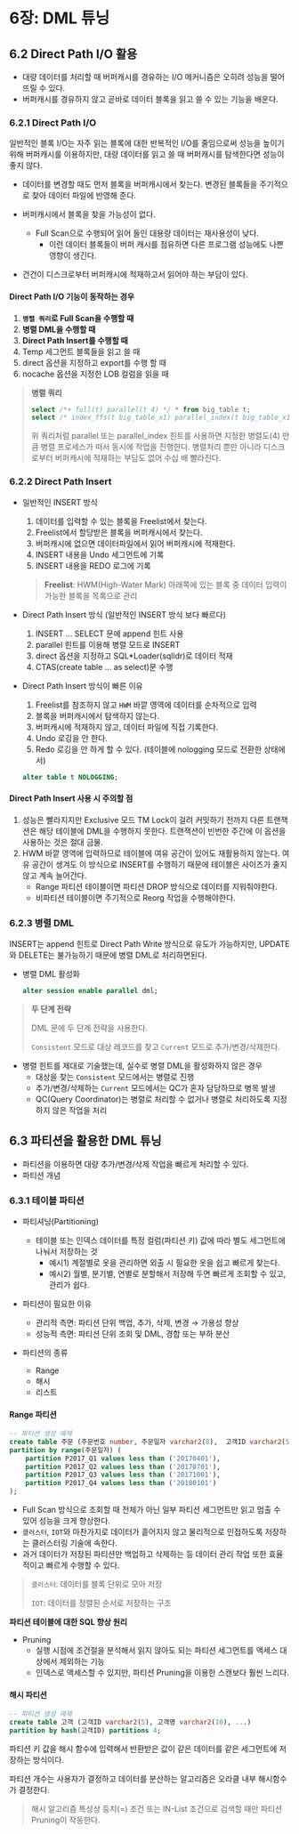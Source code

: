 # 6장: DML 튜닝

## 6.2 Direct Path I/O 활용
- 대량 데이터를 처리할 때 버퍼캐시를 경유하는 I/O 메커니즘은 오히려 성능을 떨어뜨릴 수 있다.
- 버퍼캐시를 경유하지 않고 곧바로 데이터 블록을 읽고 쓸 수 있는 기능을 배운다.

### 6.2.1 Direct Path I/O
일반적인 블록 I/O는 자주 읽는 블록에 대한 반복적인 I/O를 줄임으로써 성능을 높이기 위해 버퍼캐시를 이용하지만,
대량 데이터를 읽고 쓸 때 버퍼캐시를 탐색한다면 성능이 좋지 않다.

- 데이터를 변경할 때도 먼저 블록을 버퍼캐시에서 찾는다. 변경된 블록들을 주기적으로 찾아 데이터 파일에 반영해 준다.

- 버퍼캐시에서 블록을 찾을 가능성이 없다.
  - Full Scan으로 수행되어 읽어 들인 대용량 데이터는 재사용성이 낮다.
    - 이런 데이터 블록들이 버퍼 캐시를 점유하면 다른 프로그램 성능에도 나쁜 영향이 생긴다.
- 건건이 디스크로부터 버퍼캐시에 적재하고서 읽어야 하는 부담이 있다.
  
#### **Direct Path I/O 기능이 동작하는 경우**
1. **`병렬 쿼리`로 Full Scan을 수행할 때**
2. **병렬 DML을 수행할 때**
3. **Direct Path Insert를 수행할 때**
4. Temp 세그먼트 블록들을 읽고 쓸 때
5. direct 옵션을 지정하고 export를 수행 할 때
6. nocache 옵션을 지정한 LOB 컬럼을 읽을 때

> **병렬 쿼리**
> 
> ```sql
> select /*+ full(t) parallel(t 4) */ * from big_table t;
> select /* index_ffs(t big_table_x1) parallel_index(t big_table_x1 4) */ count(*) from big_table t;
> ```
> 위 쿼리처럼 parallel 또는 parallel_index 힌트를 사용하면 지정한 병렬도(4) 만큼 병렬 프로세스가 떠서 동시에 작업을 진행한다.
> 병렬처리 뿐만 아니라 디스크로부터 버퍼캐시에 적재하는 부담도 없어 수십 배 빨라진다.

### 6.2.2 Direct Path Insert
- 일반적인 INSERT 방식
  1. 데이터를 입력할 수 있는 블록을 Freelist에서 찾는다.
  2. Freelist에서 할당받은 블록을 버퍼캐시에서 찾는다.
  3. 버퍼캐시에 없으면 데이터파일에서 읽어 버퍼캐시에 적재한다.
  4. INSERT 내용을 Undo 세그먼트에 기록
  5. INSERT 내용을 REDO 로그에 기록
   > **Freelist**: HWM(High-Water Mark) 아래쪽에 있는 블록 중 데이터 입력이 가능한 블록을 목록으로 관리
   
- Direct Path Insert 방식 (일반적인 INSERT 방식 보다 빠르다)
  1. INSERT ... SELECT 문에 append 힌트 사용
  2. parallel 힌트를 이용해 병렬 모드로 INSERT
  3. direct 옵션을 지정하고 SQL*Loader(sqlldr)로 데이터 적재
  4. CTAS(create table ... as select)문 수행

- Direct Path Insert 방식이 빠른 이유
  1. Freelist를 참조하지 않고 `HWM` 바깥 영역에 데이터를 순차적으로 입력
  2. 블록을 버퍼캐시에서 탐색하지 않는다.
  3. 버퍼캐시에 적재하지 않고, 데이터 파일에 직접 기록한다.
  4. Undo 로깅을 안 한다.
  5. Redo 로깅을 안 하게 할 수 있다. (테이블에 nologging 모드로 전환한 상태에서) 
  ```SQL
  alter table t NOLOGGING;
  ```

#### **Direct Path Insert 사용 시 주의할 점**
1. 성능은 빨라지지만 Exclusive 모드 TM Lock이 걸려 커밋하기 전까지 다른 트랜잭션은 해당 테이블에 DML을 수행하지 못한다. 트랜잭션이 빈번한 주간에 이 옵션을 사용하는 것은 절대 금물.
2. HWM 바깥 영역에 입력하므로 테이블에 여유 공간이 있어도 재활용하지 않는다. 여유 공간이 생겨도 이 방식으로 INSERT를 수행하기 때문에 테이블은 사이즈가 줄지 않고 계속 늘어간다.
   - Range 파티션 테이블이면 파티션 DROP 방식으로 데이터를 지워줘야한다.
   - 비파티션 테이블이면 주기적으로 Reorg 작업을 수행해야한다.

### 6.2.3 병렬 DML
INSERT는 append 힌트로 Direct Path Write 방식으로 유도가 가능하지만, UPDATE와 DELETE는 불가능하기 때문에 병렬 DML로 처리하면된다.

- 병렬 DML 활성화
    ```SQL
    alter session enable parallel dml;
    ```
> **두 단계 전략**
> 
> DML 문에 두 단계 전략을 사용한다.
>
> `Consistent` 모드로 대상 레코드를 찾고
> `Current` 모드로 추가/변경/삭제한다.

- 병렬 힌트를 제대로 기술했는데, 실수로 병렬 DML을 활성화하지 않은 경우
  - 대상을 찾는 `Consistent` 모드에서는 병렬로 진행
  - 추가/변경/삭제하는 `Current` 모드에서는 QC가 혼자 담당하므로 병목 발생
  - QC(Query Coordinator)는 병렬로 처리할 수 없거나 병렬로 처리하도록 지정하지 않은 작업을 처리

## 6.3 파티션을 활용한 DML 튜닝
- 파티션을 이용하면 대량 추가/변경/삭제 작업을 빠르게 처리할 수 있다.
- 파티션 개념

### 6.3.1 테이블 파티션
- 파티셔닝(Partitioning)
  - 테이블 또는 인덱스 데이터를 특정 컬럼(파티션 키) 값에 따라 별도 세그먼트에 나눠서 저장하는 것
    - 예시1) 계절별로 옷을 관리하면 외출 시 필요한 옷을 쉽고 빠르게 찾는다.
    - 예시2) 월별, 분기별, 연별로 분할해서 저장해 두면 빠르게 조회할 수 있고, 관리가 쉽다.
  

- 파티션이 필요한 이유
  - 관리적 측면: 파티션 단위 백업, 추가, 삭제, 변경 → 가용성 향상
  - 성능적 측면: 파티션 단위 조회 및 DML, 경합 또는 부하 분산

- 파티션의 종류   
  - Range 
  - 해시
  - 리스트 

#### Range 파티션
```SQL
-- 파티션 생성 예제
create table 주문 (주문번호 number, 주문일자 varchar2(8),  고객ID varchar2(5), ...)
partition by range(주문일자) (
    partition P2017_Q1 values less than ('20170401'),
    partition P2017_Q2 values less than ('20170701'),
    partition P2017_Q3 values less than ('20171001'),
    partition P2017_Q4 values less than ('20180101')
);
```

- Full Scan 방식으로 조회할 때 전체가 아닌 일부 파티션 세그먼트만 읽고 멈출 수 있어 성능을 크게 향상한다. 
- `클러스터`, `IOT`와 마찬가지로 데이터가 흩어지지 않고 물리적으로 인접하도록 저장하는 클러스터링 기술에 속한다.
- 과거 데이터가 저장된 파티션만 백업하고 삭제하는 등 데이터 관리 작업 또한 효율적이고 빠르게 수행할 수 있다.

> `클러스터`: 데이터를 블록 단위로 모아 저장
> 
> `IOT`: 데이터를 정렬된 순서로 저장하는 구조

**파티션 테이블에 대한 SQL 향상 원리**
- Pruning
  - 실행 시점에 조건절을 분석해서 읽지 않아도 되는 파티션 세그먼트를 액세스 대상에서 제외하는 기능
  - 인덱스로 액세스할 수 있지만, 파티션 Pruning을 이용한 스캔보다 훨씬 느리다.
  

#### 해시 파티션
```SQL
-- 파티션 생성 예제
create table 고객 (고객ID varchar2(5), 고객명 varchar2(10), ...)
partition by hash(고객ID) partitions 4;
```
파티션 키 값을 해시 함수에 입력해서 반환받은 값이 같은 데이터를 같은 세그먼트에 저장하는 방식이다.

파티션 개수는 사용자가 결정하고 데이터를 분산하는 알고리즘은 오라클 내부 해시함수가 결정한다.

> 해시 알고리즘 특성상 등치(=) 조건 또는 IN-List 조건으로 검색할 때만 파티션 Pruning이 작동한다.

